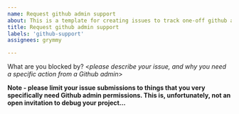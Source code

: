 ```yaml
---
name: Request github admin support
about: This is a template for creating issues to track one-off github admin support issues.
title: Request github admin support
labels: 'github-support'
assignees: grymmy

---
```


What are you blocked by? <_please describe your issue, and why you need a specific action from a Github admin_>

**Note - please limit your issue submissions to things that you very specifically need Github admin permissions.  This is, unfortunately, not an open invitation to debug your project...**
